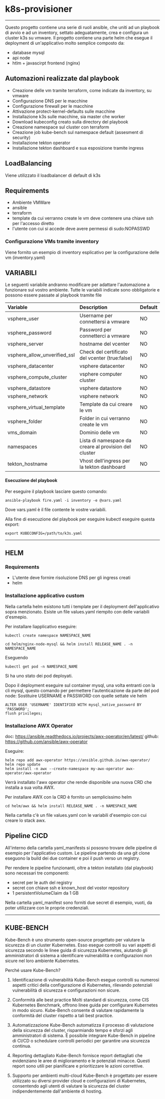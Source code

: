 # k8s-provisioner
----

Questo progetto contiene una serie di ruoli ansible, che uniti ad un playbook di avvio e ad un inventory, settato adeguatamente, crea e configura un cluster k3s su vmware.
Il progetto contiene una parte helm che esegue il deployment di un'applicativo molto semplice composto da:
  - database mysql
  - api node
  - htlm + javascirpt frontend (nginx)

## Automazioni realizzate dal playbook

* Creazione delle vm tramite terraform, come indicate da inventory, su vmware
* Configurazione DNS per le macchine
* Configurazione firewall per le macchine
* Attivazione protect-kernel-defaults sulle macchine
* Installazione k3s sulle macchine, sia master che worker
* Download kubeconfig creato sulla directory del playbook
* Creazione namespace sul cluster con terraform
* Creazione job kube-bench sul namespace default (assesment di security)
* Installazione tekton operator
* Installazione tekton dashboard e sua esposizione tramite ingress

## LoadBalancing

Viene utilizzato il loadbalancer di default di k3s

## Requirements

* Ambiente VMWare
* ansible
* terraform
* template da cui verranno create le vm deve contenere una chiave ssh per l'accesso diretto
* l'utente con cui si accede deve avere permessi di sudo:NOPASSWD

### Configurazione VMs tramite inventory

Viene fornito un esempio di inventory esplicativo per la configurazione delle vm (inventory.yaml)

## VARIABILI
Le seguenti variabile andranno modificare per adattare l'automazione a funzionare sul vostro ambiente.
Tutte le variabili indicate sono obbligatorie e possono essere passate al playbook tramite file

|Variable|Description|Default|
|:---|:---|:---|
|vsphere_user|Username per connettersi a vmware|NO|
|vsphere_password|Password per connetterci a vmware|NO|
|vsphere_server|hostname del vcenter|NO|
|vsphere_allow_unverified_ssl|Check del certificato del vcenter (true:false)|NO|
|vsphere_datacenter|vsphere datacenter|NO|
|vsphere_compute_cluster|vsphere computer cluster|NO|
|vsphere_datastore|vsphere datastore|NO|
|vsphere_network|vsphere network|NO|
|vsphere_virtual_template|Template da cui creare le vm|NO|
|vsphere_folder|Folder in cui verranno create le vm|NO|
|vms_domain|Dominio delle vm|NO|
|namespaces|Lista di namespace da creare al provision del cluster|NO|
|tekton_hostname|Vhost dell'ingress per la tekton dashboard|NO|

#### Esecuzione del playbook

Per eseguire il playbook lasciare questo comando:

```console
ansible-playbook fire.yaml -i inventory -e @vars.yaml
```
Dove vars.yaml è il file contente le vostre variabili.

Alla fine di esecuzione del playbook per eseguire kubectl eseguire questa export:

```console
export KUBECONFIG=/path/to/k3s.yaml
```

----
## HELM

### Requirements
* L'utente deve fornire risoluzione DNS per gli ingress creati
* helm

### Installazione applicativo custom

Nella cartella helm esistono tutti i template per il deployment dell'applicativo sopra menzionato.
Esiste un file values.yaml riempito con delle variabili d'esmepio.

Per installare lìapplicativo eseguire:
```console
kubectl create namespace NAMESPACE_NAME
```

```console
cd helm/nginx-node-mysql && helm install RELEASE_NAME . -n NAMESPACE_NAME
```

Eseguendo 
```console
kubectl get pod -n NAMESPACE_NAME
```
Si ha uno stato dei pod deployati.

Dopo il deployment eseguire sul container mysql, una volta entranti con la cli mysql, questo comando per permettere l'autenticazione da parte del pod node:
Sostituire USERNAME e PASSWORD con quelle settate vie helm

```console
ALTER USER 'USERNAME' IDENTIFIED WITH mysql_native_password BY 'PASSWORD';
flush privileges;
```

### Installazione AWX Operator
doc: https://ansible.readthedocs.io/projects/awx-operator/en/latest/
github: https://github.com/ansible/awx-operator

Eseguire:

```console
helm repo add awx-operator https://ansible.github.io/awx-operator/
helm repo update
helm install -n awx --create-namespace my-awx-operator awx-operator/awx-operator
```
Verrà installato l'awx operator che rende disponibile una nuova CRD che installa a sua volta AWX.

Per installare AWX con la CRD è fornito un semplicissimo helm 

```console
cd helm/awx && helm install RELEASE_NAME . -n NAMESPACE_NAME
```
Nella cartella c'è un file values.yaml con le variabili d'esempio con cui creare lo stack awx.

## Pipeline CICD

All'interno della cartella yaml_manifests si pososno trovare delle pipeline di esempio per l'applicativo custom.
Le pipeline partendo da una git clone eseguono la build dei due container e poi il push verso un registry.

Per rendere le pipeline funzionanti, oltre a tekton installato (dal playbook) sono necessari tre componenti:
* secret per le auth del registry
* secret con chiave ssh e known_host del vostor repository
* 1 persistentVolumeClaim da 1 GB

Nella cartella yaml_manifest sono forniti due secret di esempio, vuoti, da poter utilizzare con le proprie credenziali.

----
## KUBE-BENCH

Kube-Bench è uno strumento open-source progettato per valutare la sicurezza di un cluster Kubernetes. Esso esegue controlli su vari aspetti di sicurezza secondo le linee guida di sicurezza Kubernetes, aiutando gli amministratori di sistema a identificare vulnerabilità e configurazioni non sicure nel loro ambiente Kubernetes.

Perché usare Kube-Bench?
1. Identificazione di vulnerabilità
Kube-Bench esegue controlli su numerosi aspetti critici della configurazione di Kubernetes, rilevando potenziali vulnerabilità di sicurezza e configurazioni non sicure.

2. Conformità alle best practice
Molti standard di sicurezza, come CIS Kubernetes Benchmark, offrono linee guida per configurare Kubernetes in modo sicuro. Kube-Bench consente di valutare rapidamente la conformità del cluster rispetto a tali best practice.

3. Automatizzazione
Kube-Bench automatizza il processo di valutazione della sicurezza del cluster, risparmiando tempo e sforzi agli amministratori di sistema. È possibile integrare Kube-Bench in pipeline di CI/CD o schedulare controlli periodici per garantire una sicurezza continua.

4. Reporting dettagliato
Kube-Bench fornisce report dettagliati che evidenziano le aree di miglioramento e le potenziali minacce. Questi report sono utili per pianificare e prioritizzare le azioni correttive.

5. Supporto per ambienti multi-cloud
Kube-Bench è progettato per essere utilizzato su diversi provider cloud e configurazioni di Kubernetes, consentendo agli utenti di valutare la sicurezza del cluster indipendentemente dall'ambiente di hosting.



